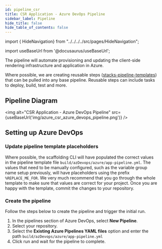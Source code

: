 ```yaml
---
id: pipeline_csr
title: CSR Application - Azure DevOps Pipeline
sidebar_label: Pipeline
hide_title: false
hide_table_of_contents: false
---
```

import { HideNavigation} from "../../../../src/pages/HideNavigation";

import useBaseUrl from '@docusaurus/useBaseUrl';

The pipeline will automate provisioning and updating the client-side rendering infrastructure and application in Azure.

Where possible, we are creating reusable steps ([stacks-pipeline-templates](https://github.com/amido/stacks-pipeline-templates)) that can be pulled into any base pipeline. Reusable steps can include tasks to deploy, build, test and more.

## Pipeline Diagram

<img alt="CSR Application - Azure DevOps Pipeline" src={useBaseUrl('img/azure_csr_azure_devops_pipeline.png')} />

## Setting up Azure DevOps

### Update pipeline template placeholders

Where possible, the scaffolding CLI will have populated the correct values in the pipeline template file `build/azDevops/azure/app-pipeline.yml`. The values that need to be manually configured, such as the variable group name setup previously, will have placeholders using the prefix `%REPLACE_ME_FOR`. We very much recommend that you go through the whole template to make sure that values are correct for your project. Once you are happy with the template, commit the changes to your repository.

### Create the pipeline

Follow the steps below to create the pipeline and trigger the initial run.

1. In the pipelines section of Azure DevOps, select **New Pipeline**.
2. Select your repository.
3. Select the **Existing Azure Pipelines YAML files** option and enter the path `build/azDevops/azure/app-pipeline.yml`
4. Click run and wait for the pipeline to complete.


<HideNavigation next />

